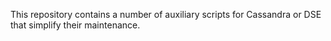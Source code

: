 This repository contains a number of auxiliary scripts for Cassandra or DSE that simplify their maintenance.